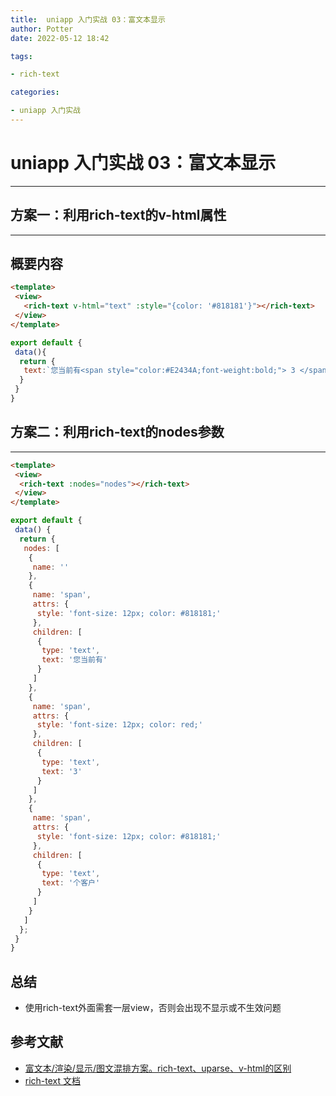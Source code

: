 ```yaml
---
title:  uniapp 入门实战 03：富文本显示
author: Potter
date: 2022-05-12 18:42

tags:

- rich-text

categories:

- uniapp 入门实战
---
```


# uniapp 入门实战 03：富文本显示


---
<!--more-->

## 方案一：利用rich-text的v-html属性
---

## 概要内容


```html
<template>
 <view>
   <rich-text v-html="text" :style="{color: '#818181'}"></rich-text>
 </view>
</template>
```

```jsx
export default {
 data(){
  return {
   text:`您当前有<span style="color:#E2434A;font-weight:bold;"> 3 </span>个客户`
  }
 }
}
```

## 方案二：利用rich-text的nodes参数

---

```html
<template>
 <view>
  <rich-text :nodes="nodes"></rich-text>
 </view>
</template>
```

```jsx
export default {
 data() {
  return {
   nodes: [
    {
     name: ''
    },
    {
     name: 'span',
     attrs: {
      style: 'font-size: 12px; color: #818181;'
     },
     children: [
      {
       type: 'text',
       text: '您当前有'
      }
     ]
    },
    {
     name: 'span',
     attrs: {
      style: 'font-size: 12px; color: red;'
     },
     children: [
      {
       type: 'text',
       text: '3'
      }
     ]
    },
    {
     name: 'span',
     attrs: {
      style: 'font-size: 12px; color: #818181;'
     },
     children: [
      {
       type: 'text',
       text: '个客户'
      }
     ]
    }
   ]
  };
 }
}
```

## 总结

- 使用rich-text外面需套一层view，否则会出现不显示或不生效问题

## 参考文献

- [富文本/渲染/显示/图文混排方案。rich-text、uparse、v-html的区别](https://ask.dcloud.net.cn/article/35772)
- [rich-text 文档](https://uniapp.dcloud.io/component/rich-text)
